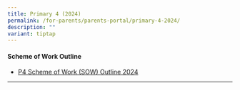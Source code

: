```yaml
---
title: Primary 4 (2024)
permalink: /for-parents/parents-portal/primary-4-2024/
description: ""
variant: tiptap
---
```

<h4><strong>Scheme of Work Outline</strong></h4>
<ul data-tight="true" class="tight">
<li>
<p><a href="/resources/scheme-of-work-outline-2024/primary-4/" rel="noopener noreferrer nofollow" target="_blank">P4 Scheme of Work (SOW) Outline 2024</a>
</p>
</li>
</ul>
<hr>
<p></p>